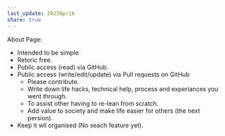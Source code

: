 ```yaml
---  
last_update: 2023Apr16  
share: true    
---  
```

  
About Page:  
- Intended to be simple.
- Retoric free.
- Public access (read) via GitHub.
- Public access (write/edit/update) via Pull requests on GitHub
	- Please contribute.
	- Write down life hacks, technical help, process and experiances you went through.
	- To assist other having to re-lean from scratch.
	- Add value to society and make life easier for others (the next persion).
- Keep it wll organised (No seach feature yet).

